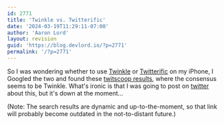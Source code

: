 ```yaml
---
id: 2771
title: 'Twinkle vs. Twitterific'
date: '2024-03-19T11:29:11-07:00'
author: 'Aaron Lord'
layout: revision
guid: 'https://blog.devlord.io/?p=2771'
permalink: '/?p=2771'
---
```


So I was wondering whether to use <a href="http://tapulous.com/twinkle/">Twinkle</a> or <a href="http://iconfactory.com/software/twitterrific">Twitterific</a> on my iPhone, I Googled the two and found these <a href="http://www.twitscoop.com/twits/search?q=twitterific+twinkle&amp;commit=search">twitscoop results</a>, where the consensus seems to be Twinkle. What's ironic is that I was going to post on <a href="http://twitter.com/alord">twitter</a> about this, but it's down at the moment...

(Note: The search results are dynamic and up-to-the-moment, so that link will probably become outdated in the not-to-distant future.)
<div class="blogger-post-footer"><img src="" alt="" width="1" height="1" /></div>